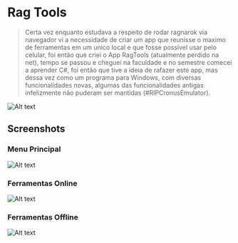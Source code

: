 # Rag Tools
>Certa vez enquanto estudava a respeito de rodar ragnarok via navegador vi a necessidade de criar um app que reunisse o maximo de ferramentas em um unico local e que fosse possivel usar pelo celular, foi então que criei o App RagTools (atualmente perdido na net), tempo se passou e cheguei na faculdade e no semestre comecei a aprender C#, foi então que tive a ideia de rafazer este app, mas dessa vez como um programa para Windows, com diversas funcionalidades novas, algumas das funcionalidades antigas infelizmente não puderam ser mantidas (#RIPCronusEmulator).

![Alt text](http://kmc.rf.gd/aio/wp-content/uploads/2021/04/image-36-1024x620.png)

## Screenshots
### Menu Principal
![Alt text](http://full/path/to/img.jpg "Optional title")

### Ferramentas Online
![Alt text](http://kmc.rf.gd/aio/wp-content/uploads/2021/04/image-38.png)

### Ferramentas Offline
![Alt text](http://kmc.rf.gd/aio/wp-content/uploads/2021/04/image-44.png )
